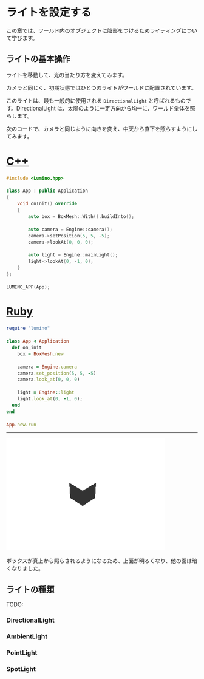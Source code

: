 ライトを設定する
==========

この章では、ワールド内のオブジェクトに陰影をつけるためライティングについて学びます。

ライトの基本操作
----------

ライトを移動して、光の当たり方を変えてみます。

カメラと同じく、初期状態ではひとつのライトがワールドに配置されています。

このライトは、最も一般的に使用される `DirectionalLight` と呼ばれるものです。DirectionalLight は、太陽のように一定方向から均一に、ワールド全体を照らします。

次のコードで、カメラと同じように向きを変え、中天から直下を照らすようにしてみます。

# [C++](#tab/lang-cpp)
```cpp
#include <Lumino.hpp>

class App : public Application
{
    void onInit() override
    {
        auto box = BoxMesh::With().buildInto();

        auto camera = Engine::camera();
        camera->setPosition(5, 5, -5);
        camera->lookAt(0, 0, 0);

        auto light = Engine::mainLight();
        light->lookAt(0, -1, 0);
    }
};

LUMINO_APP(App);
```
# [Ruby](#tab/lang-ruby)
```ruby
require "lumino"

class App < Application
  def on_init
    box = BoxMesh.new

    camera = Engine.camera
    camera.set_position(5, 5, -5)
    camera.look_at(0, 0, 0)

    light = Engine::light
    light.look_at(0, -1, 0);
  end
end

App.new.run
```

---

![](img/graphics-basic-7.png)

ボックスが真上から照らされるようになるため、上面が明るくなり、他の面は暗くなりました。


ライトの種類
----------

TODO:

### DirectionalLight

### AmbientLight

### PointLight

### SpotLight
